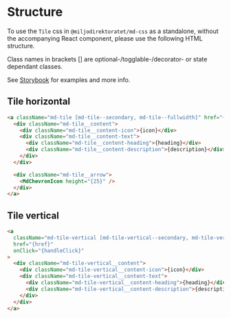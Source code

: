 # Structure

To use the `Tile` css in `@miljodirektoratet/md-css` as a standalone, without the accompanying React component, please use the following HTML structure.

Class names in brackets [] are optional-/togglable-/decorator- or state dependant classes.

See [Storybook](https://miljodir.github.io/md-components) for examples and more info.

## Tile horizontal

```html
<a className="md-tile [md-tile--secondary, md-tile--fullwidth]" href="{href}" onClick="{handleClick}">
  <div className="md-tile__content">
    <div className="md-tile__content-icon">{icon}</div>
    <div className="md-tile__content-text">
      <div className="md-tile__content-heading">{heading}</div>
      <div className="md-tile__content-description">{description}</div>
    </div>
  </div>

  <div className="md-tile__arrow">
    <MdChevronIcon height="{25}" />
  </div>
</a>
```

## Tile vertical

```html
<a
  className="md-tile-vertical [md-tile-vertical--secondary, md-tile-vertical--small, md-tile-vertical--large]"
  href="{href}"
  onClick="{handleClick}"
>
  <div className="md-tile-vertical__content">
    <div className="md-tile-vertical__content-icon">{icon}</div>
    <div className="md-tile-vertical__content-text">
      <div className="md-tile-vertical__content-heading">{heading}</div>
      <div className="md-tile-vertical__content-description">{description}</div>
    </div>
  </div>
</a>
```
